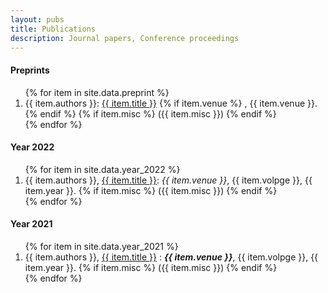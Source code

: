 ```yaml
---
layout: pubs
title: Publications
description: Journal papers, Conference proceedings
---
```



<!-- &ensp; <svg xmlns="http://www.w3.org/2000/svg" xmlns:xlink="http://www.w3.org/1999/xlink" aria-hidden="true" focusable="false" width="1em" height="1em" style="-ms-transform: rotate(360deg); -webkit-transform: rotate(360deg); transform: rotate(360deg);" preserveAspectRatio="xMidYMid meet" viewBox="0 0 24 24"><path fill-rule="evenodd" clip-rule="evenodd" d="M12.026 2c-5.509 0-9.974 4.465-9.974 9.974c0 4.406 2.857 8.145 6.821 9.465c.499.09.679-.217.679-.481c0-.237-.008-.865-.011-1.696c-2.775.602-3.361-1.338-3.361-1.338c-.452-1.152-1.107-1.459-1.107-1.459c-.905-.619.069-.605.069-.605c1.002.07 1.527 1.028 1.527 1.028c.89 1.524 2.336 1.084 2.902.829c.091-.645.351-1.085.635-1.334c-2.214-.251-4.542-1.107-4.542-4.93c0-1.087.389-1.979 1.024-2.675c-.101-.253-.446-1.268.099-2.64c0 0 .837-.269 2.742 1.021a9.582 9.582 0 0 1 2.496-.336a9.554 9.554 0 0 1 2.496.336c1.906-1.291 2.742-1.021 2.742-1.021c.545 1.372.203 2.387.099 2.64c.64.696 1.024 1.587 1.024 2.675c0 3.833-2.33 4.675-4.552 4.922c.355.308.675.916.675 1.846c0 1.334-.012 2.41-.012 2.737c0 .267.178.577.687.479C19.146 20.115 22 16.379 22 11.974C22 6.465 17.535 2 12.026 2z" fill="#626262"/></svg> [Github repositories](https://github.com/jliang993?tab=repositories)  -->


#### Preprints 

<ol reversed="reversed" id="pub">  <!-- start="26"> -->
  {% for item in site.data.preprint %}
      <li>
		{{ item.authors }}: 
        <a href="{{ item.url }}">{{ item.title }}</a> {% if item.venue %} , {{ item.venue }}. {% endif %} {% if item.misc %} ({{ item.misc }}) {% endif %}
      </li>
  {% endfor %}
</ol>



#### Year 2022

<ol reversed="reversed" id="pub">  <!-- start="19"> -->
{% for item in site.data.year_2022 %}
    <li>
	  {{ item.authors }},  <a href="{{ item.url }}">{{ item.title }}</a>: <i>{{ item.venue }}</i>, {{ item.volpge }}, {{ item.year }}. {% if item.misc %} ({{ item.misc }}) {% endif %}
    </li>
{% endfor %}
</ol>


#### Year 2021

<ol reversed id="pub">
{% for item in site.data.year_2021 %}
    <li>
      {{ item.authors }}, <a href="{{ item.url }}">{{ item.title }}</a> : <b><i>{{ item.venue }}</i></b>, {{ item.volpge }}, {{ item.year }}. {% if item.misc %} ({{ item.misc }}) {% endif %}
    </li>
{% endfor %}
</ol>



